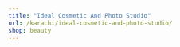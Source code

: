 ```yaml
---
title: "Ideal Cosmetic And Photo Studio"
url: /karachi/ideal-cosmetic-and-photo-studio/
shop: beauty
---
```

